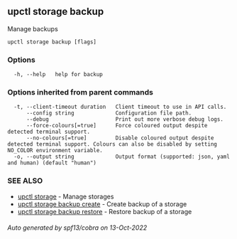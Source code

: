 ## upctl storage backup

Manage backups

```
upctl storage backup [flags]
```

### Options

```
  -h, --help   help for backup
```

### Options inherited from parent commands

```
  -t, --client-timeout duration   Client timeout to use in API calls.
      --config string             Configuration file path.
      --debug                     Print out more verbose debug logs.
      --force-colours[=true]      Force coloured output despite detected terminal support.
      --no-colours[=true]         Disable coloured output despite detected terminal support. Colours can also be disabled by setting NO_COLOR environment variable.
  -o, --output string             Output format (supported: json, yaml and human) (default "human")
```

### SEE ALSO

* [upctl storage](upctl_storage.md)	 - Manage storages
* [upctl storage backup create](upctl_storage_backup_create.md)	 - Create backup of a storage
* [upctl storage backup restore](upctl_storage_backup_restore.md)	 - Restore backup of a storage

###### Auto generated by spf13/cobra on 13-Oct-2022

